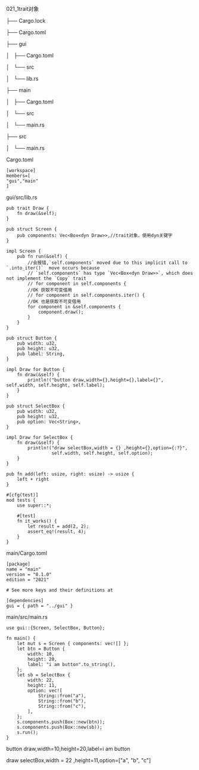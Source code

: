 021_1trait对象

├── Cargo.lock

├── Cargo.toml

├── gui

│   ├── Cargo.toml

│   └── src

│       └── lib.rs

├── main

│   ├── Cargo.toml

│   └── src

│       └── main.rs

├── src

│   └── main.rs

Cargo.toml

```
[workspace]
members=[
"gui","main"
]
```

gui/src/lib.rs

```
pub trait Draw {
    fn draw(&self);
}

pub struct Screen {
    pub components: Vec<Box<dyn Draw>>,//trait对象，使用dyn关键字
}

impl Screen {
    pub fn run(&self) {
        //会报错,`self.components` moved due to this implicit call to `.into_iter()`  move occurs because
        // `self.components` has type `Vec<Box<dyn Draw>>`, which does not implement the `Copy` trait
        // for component in self.components {
        //OK 获取不可变借用
        // for component in self.components.iter() {
        //OK 也是获取不可变借用
        for component in &self.components {
            component.draw();
        }
    }
}

pub struct Button {
    pub width: u32,
    pub height: u32,
    pub label: String,
}

impl Draw for Button {
    fn draw(&self) {
        println!("button draw,width={},height={},label={}", self.width, self.height, self.label);
    }
}

pub struct SelectBox {
    pub width: u32,
    pub height: u32,
    pub option: Vec<String>,
}

impl Draw for SelectBox {
    fn draw(&self) {
        println!("draw selectBox,width = {} ,height={},option={:?}",
                 self.width, self.height, self.option);
    }
}

pub fn add(left: usize, right: usize) -> usize {
    left + right
}

#[cfg(test)]
mod tests {
    use super::*;

    #[test]
    fn it_works() {
        let result = add(2, 2);
        assert_eq!(result, 4);
    }
}

```

main/Cargo.toml

```
[package]
name = "main"
version = "0.1.0"
edition = "2021"

# See more keys and their definitions at 

[dependencies]
gui = { path = "../gui" }
```

main/src/main.rs

```
use gui::{Screen, SelectBox, Button};

fn main() {
    let mut s = Screen { components: vec![] };
    let btn = Button {
        width: 10,
        height: 20,
        label: "i am button".to_string(),
    };
    let sb = SelectBox {
        width: 22,
        height: 11,
        option: vec![
            String::from("a"),
            String::from("b"),
            String::from("c"),
        ],
    };
    s.components.push(Box::new(btn));
    s.components.push(Box::new(sb));
    s.run();
}

```

button draw,width=10,height=20,label=i am button

draw selectBox,width = 22 ,height=11,option=["a", "b", "c"]